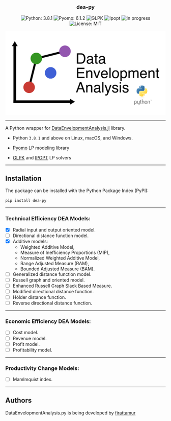<h3 align="center">
	dea-py
</h3>

<!-- badges -->
<p align="center">

<!-- language -->
<img src="https://img.shields.io/badge/Python-3.8.1-success" alt="Python: 3.8.1">
<img src="https://img.shields.io/badge/Pyomo-6.1.2-yellow" alt="Pyomo: 6.1.2">
<img src="https://img.shields.io/badge/-GLPK-blue" alt="GLPK">
<img src="https://img.shields.io/badge/-IPOPT-blue" alt="Ipopt">
  
  
<!-- inprogress or completed -->
<!-- <img src="https://img.shields.io/badge/-completed-green" alt="completed"> -->
	
<!-- inprogress or completed -->
<img src="https://img.shields.io/badge/-in%20progress-red" alt="in progress">
	
<!-- licence -->
<img src="https://img.shields.io/badge/License-MIT-lightgrey.svg" alt="License: MIT">
	
<!-- week of year -->
<!-- <img src="https://img.shields.io/badge/week-30-green" alt="in progress"> -->

</p>

![DataEnvelopmentAnalysis logo](assets/logo/dea-py-logo.png "DataEnvelopmentAnalysis logo")

<!-- | Documentation | Build Status      | Coverage    | Zenodo      |
|:-------------:|:-----------------:|:-----------:|:-----------:|
| [![][docs-stable-img]][docs-stable-url] [![][docs-dev-img]][docs-dev-url] |  [![][githubci-img]][githubci-url] | [![][codecov-img]][codecov-url] | [![][zenodo-img]][zenodo-url] | -->

<hr>

A Python wrapper for [DataEnvelopmentAnalysis.jl](https://github.com/javierbarbero/DataEnvelopmentAnalysis.jl) library.

* Python `3.8.1` and above on Linux, macOS, and Windows.

* [Pyomo](https://github.com/Pyomo/pyomo) LP modeling library

* [GLPK](http://www.gnu.org/software/glpk/) and [IPOPT](https://coin-or.github.io/Ipopt/) LP solvers

<hr>

## Installation

The package can be installed with the Python Package Index (PyPI):
```python
pip install dea-py
```

<hr>

### Technical Efficiency DEA Models:


- [X] Radial input and output oriented model.
- [ ] Directional distance function model.
- [X] Additive models: 
	* Weighted Additive Model,
 	* Measure of Inefficiency Proportions (MIP),
 	* Normalized Weighted Additive Model,
 	* Range Adjusted Measure (RAM),
 	* Bounded Adjusted Measure (BAM).
- [ ] Generalized distance function model.
- [ ] Russell graph and oriented model.
- [ ] Enhanced Russell Graph Slack Based Measure.
- [ ] Modified directional distance function.
- [ ] Hölder distance function.
- [ ] Reverse directional distance function.

<hr>

### Economic Efficiency DEA Models:


- [ ] Cost model.
- [ ] Revenue model.
- [ ] Profit model.
- [ ] Profitability model.

<hr>

### Productivity Change Models:


- [ ] Mamlmquist index.

<hr>

## Authors

DataEnvelopmentAnalysis.py is being developed by [firattamur](https://github.com/firattamur)
